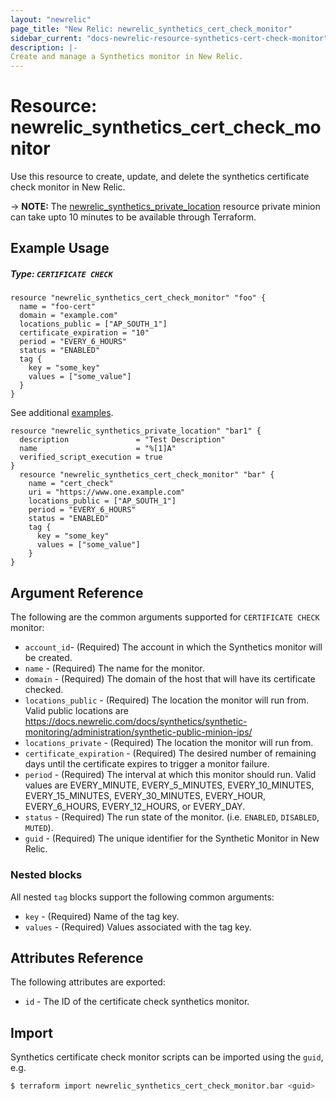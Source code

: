 ```yaml
---
layout: "newrelic"
page_title: "New Relic: newrelic_synthetics_cert_check_monitor"
sidebar_current: "docs-newrelic-resource-synthetics-cert-check-monitor"
description: |-
Create and manage a Synthetics monitor in New Relic.
---
```


# Resource: newrelic\_synthetics\_cert\_check\_monitor

Use this resource to create, update, and delete the synthetics certificate check monitor in New Relic.

-> **NOTE:** The [newrelic_synthetics_private_location](newrelic_synthetics_private_location.html) resource private minion can take upto 10 minutes to be available through Terraform.

## Example Usage

##### Type: `CERTIFICATE CHECK`
```hcl
resource "newrelic_synthetics_cert_check_monitor" "foo" {
  name = "foo-cert"
  domain = "example.com"
  locations_public = ["AP_SOUTH_1"]
  certificate_expiration = "10"
  period = "EVERY_6_HOURS"
  status = "ENABLED"
  tag {
    key = "some_key"
    values = ["some_value"]
  }
}
```
See additional [examples](#additional-examples).
```hcl
resource "newrelic_synthetics_private_location" "bar1" {
  description               = "Test Description"
  name                      = "%[1]A"
  verified_script_execution = true
}
  resource "newrelic_synthetics_cert_check_monitor" "bar" {
    name = "cert_check"
    uri = "https://www.one.example.com"
    locations_public = ["AP_SOUTH_1"]
    period = "EVERY_6_HOURS"
    status = "ENABLED"
    tag {
      key = "some_key"
      values = ["some_value"]
    }
}
```

## Argument Reference

The following are the common arguments supported for `CERTIFICATE CHECK` monitor:

* `account_id`- (Required) The account in which the Synthetics monitor will be created.
* `name` - (Required) The name for the monitor.
* `domain` - (Required) The domain of the host that will have its certificate checked.
* `locations_public` - (Required) The location the monitor will run from. Valid public locations are https://docs.newrelic.com/docs/synthetics/synthetic-monitoring/administration/synthetic-public-minion-ips/
* `locations_private` - (Required) The location the monitor will run from.
* `certificate_expiration` - (Required) The desired number of remaining days until the certificate expires to trigger a monitor failure.
* `period` - (Required) The interval at which this monitor should run. Valid values are EVERY_MINUTE, EVERY_5_MINUTES, EVERY_10_MINUTES, EVERY_15_MINUTES, EVERY_30_MINUTES, EVERY_HOUR, EVERY_6_HOURS, EVERY_12_HOURS, or EVERY_DAY.
* `status` - (Required) The run state of the monitor. (i.e. `ENABLED`, `DISABLED`, `MUTED`).
* `guid` - (Required) The unique identifier for the Synthetic Monitor in New Relic.

### Nested blocks

All nested `tag` blocks support the following common arguments:

* `key` - (Required) Name of the tag key.
* `values` - (Required) Values associated with the tag key.

## Attributes Reference

The following attributes are exported:

* `id` - The ID of the certificate check synthetics monitor.

## Import

Synthetics certificate check monitor scripts can be imported using the `guid`, e.g.

```bash
$ terraform import newrelic_synthetics_cert_check_monitor.bar <guid>
```